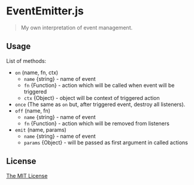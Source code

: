 # EventEmitter.js

> My own interpretation of event management.

## Usage

List of methods:

- `on` (name, fn, ctx)
    - `name` {string} - name of event
    - `fn` {Function} - action which will be called when event will be triggered
    - `ctx` {Object} - object will be context of triggered action
- `once` (The same as `on` but, after triggered event, destroy all listeners).
- `off` (name, fn)
    - `name` {string} - name of event
    - `fn` {Function} - action which will be removed from listeners
- `emit` (name, params)
    - `name` {string} - name of event
    - `params` {Object} - will be passed as first argument in called actions

## License

[The MIT License](http://piecioshka.mit-license.org)
